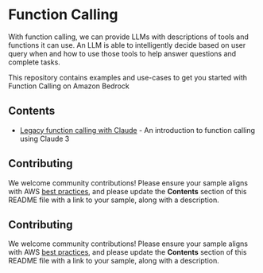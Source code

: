 # Function Calling

With function calling, we can provide LLMs with descriptions of tools and functions it can use. An LLM is able to intelligently decide based on user query when and how to use those tools to help answer questions and complete tasks. 

This repository contains examples and use-cases to get you started with Function Calling on Amazon Bedrock


## Contents

- [Legacy function calling with Claude](./legacy-function-calling-with-Claude.ipynb) - An introduction to function calling using Claude 3



## Contributing

We welcome community contributions! Please ensure your sample aligns with AWS [best practices](https://aws.amazon.com/architecture/well-architected/), and please update the **Contents** section of this README file with a link to your sample, along with a description.


## Contributing

We welcome community contributions! Please ensure your sample aligns with AWS [best practices](https://aws.amazon.com/architecture/well-architected/), and please update the **Contents** section of this README file with a link to your sample, along with a description.
